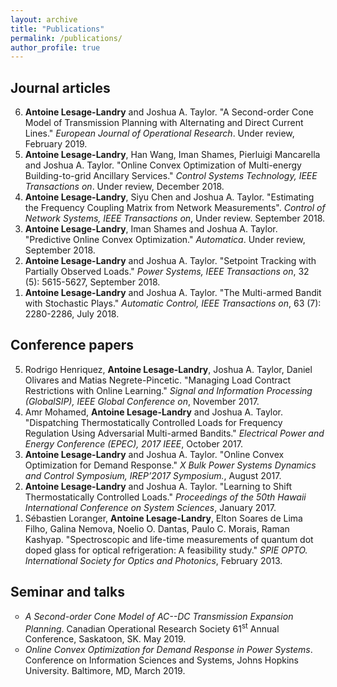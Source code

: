 ```yaml
---
layout: archive
title: "Publications"
permalink: /publications/
author_profile: true
---
```

<h2>Journal articles </h2>

<ol reversed='reversed'>
  
  <li><b>Antoine Lesage-Landry</b> and Joshua A. Taylor. "A Second-order Cone Model of Transmission Planning with Alternating   and Direct Current Lines." <i>European Journal of Operational Research</i>. Under review, February 2019. </li>  

  <li><b>Antoine Lesage-Landry</b>, Han Wang, Iman Shames, Pierluigi Mancarella and Joshua A. Taylor. "Online Convex Optimization of Multi-energy Building-to-grid Ancillary Services." <i>Control Systems Technology, IEEE Transactions on</i>. Under review, December 2018. </li>

  <li><b>Antoine Lesage-Landry</b>, Siyu Chen and Joshua A. Taylor. "Estimating the Frequency Coupling Matrix from Network Measurements". <i>Control of Network Systems, IEEE Transactions on</i>, Under review. September 2018.</li>

  <li><b>Antoine Lesage-Landry</b>, Iman Shames and Joshua A. Taylor. "Predictive Online Convex Optimization." <i>Automatica</i>. Under review, September 2018.</li>

  <li><b>Antoine Lesage-Landry</b> and Joshua A. Taylor. "Setpoint Tracking with Partially Observed Loads." <i>Power Systems, IEEE Transactions on</i>, 32 (5): 5615-5627, September 2018.</li>

  <li><b>Antoine Lesage-Landry</b> and Joshua A. Taylor. "The Multi-armed Bandit with Stochastic Plays." <i>Automatic Control, IEEE Transactions on</i>, 63 (7): 2280-2286, July 2018.</li>

</ol>

<h2>Conference papers</h2>

<ol reversed='reversed'>
  <li> Rodrigo Henriquez, <b>Antoine Lesage-Landry</b>, Joshua A. Taylor, Daniel Olivares and Matias Negrete-Pincetic. "Managing Load Contract Restrictions with Online Learning." <i>Signal and Information Processing (GlobalSIP), IEEE Global Conference on</i>, November 2017.</li>
    
  <li> Amr Mohamed, <b>Antoine Lesage-Landry</b> and Joshua A. Taylor. "Dispatching Thermostatically Controlled Loads for Frequency Regulation Using Adversarial Multi-armed Bandits." <i>Electrical Power and Energy Conference (EPEC), 2017 IEEE</i>, October 2017.</li>
  
  <li> <b>Antoine Lesage-Landry</b> and Joshua A. Taylor. "Online Convex Optimization for Demand Response." <i>X Bulk Power Systems Dynamics and Control Symposium, IREP’2017 Symposium.</i>, August 2017. </li>

  <li><b>Antoine Lesage-Landry</b> and Joshua A. Taylor. "Learning to Shift Thermostatically Controlled Loads."  <i>Proceedings of the 50th Hawaii International Conference on System Sciences</i>, January 2017. </li>  

  <li>Sébastien Loranger, <b>Antoine Lesage-Landry</b>, Elton Soares de Lima Filho, Galina Nemova, Noelio O. Dantas, Paulo C. Morais, Raman Kashyap. "Spectroscopic and life-time measurements of quantum dot doped glass for optical refrigeration: A feasibility study." <i>SPIE OPTO. International Society for Optics and Photonics</i>, February 2013. </li>  

</ol>

<h2>Seminar and talks</h2>

<ul style="list-style-type:circle;">

<li><i>A Second-order Cone Model of AC--DC Transmission Expansion Planning</i>. Canadian Operational Research Society 61<sup>st</sup> Annual Conference, Saskatoon, SK. May 2019. </li>

<li><i>Online Convex Optimization for Demand Response in Power Systems</i>. Conference on Information Sciences and Systems, Johns Hopkins University. Baltimore, MD, March 2019. </li>

</ul>  
